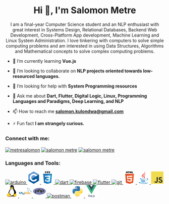 <h1 align="center">Hi 👋, I'm Salomon Metre</h1>
<p align="center">I am a final-year Computer Science student and an NLP enthusiast with great interest in Systems Design, Relational Databases, Backend Web Development, Cross-Platform App development, Machine Learning and Linux System Administration. I love tinkering with computers to solve simple computing problems and am interested in using Data Structures, Algorithms and Mathematical concepts to solve complex computing problems.</p>

<!-- <p align="left"> <img src="https://komarev.com/ghpvc/?username=salomonmetre&label=Profile%20views&color=0e75b6&style=flat" alt="salomonmetre" /> </p> -->

<!-- <p align="left"> <a href="https://github.com/ryo-ma/github-profile-trophy"><img src="https://github-profile-trophy.vercel.app/?username=salomonmetre" alt="salomonmetre" /></a> </p> -->

<!-- <p align="left"> <a href="https://twitter.com/metresalomon" target="blank"><img src="https://img.shields.io/twitter/follow/metresalomon?logo=twitter&style=for-the-badge" alt="metresalomon" /></a> </p> -->

- 🌱 I’m currently learning **Vue.js**

- 👯 I’m looking to collaborate on **NLP projects oriented towards low-resourced languages.**

- 🤝 I’m looking for help with **System Programming resources**

- 💬 Ask me about **Dart, Flutter, Digital Logic, Linux, Programming Languages and Paradigms, Deep Learning, and NLP**

- 📫 How to reach me **salomon.kulondwa@gmail.com**

- ⚡ Fun fact **I am strangely curious.**

<h3 align="left">Connect with me:</h3>
<p align="left">
<a href="https://twitter.com/metresalomon" target="blank"><img align="center" src="https://raw.githubusercontent.com/rahuldkjain/github-profile-readme-generator/master/src/images/icons/Social/twitter.svg" alt="metresalomon" height="30" width="40" /></a>
<a href="https://www.facebook.com/salomon.metre/" target="blank"><img align="center" src="https://raw.githubusercontent.com/rahuldkjain/github-profile-readme-generator/master/src/images/icons/Social/facebook.svg" alt="salomon metre" height="30" width="40" /></a>
<a href="https://www.instagram.com/salomonmetre/" target="blank"><img align="center" src="https://raw.githubusercontent.com/rahuldkjain/github-profile-readme-generator/master/src/images/icons/Social/instagram.svg" alt="salomon metre" height="30" width="40" /></a>
</p>

<h3 align="left">Languages and Tools:</h3>
<p align="left"> <a href="https://www.arduino.cc/" target="_blank" rel="noreferrer"> <img src="https://cdn.worldvectorlogo.com/logos/arduino-1.svg" alt="arduino" width="40" height="40"/> </a> <a href="https://www.cprogramming.com/" target="_blank" rel="noreferrer"> <img src="https://raw.githubusercontent.com/devicons/devicon/master/icons/c/c-original.svg" alt="c" width="40" height="40"/> </a> <a href="https://www.w3schools.com/css/" target="_blank" rel="noreferrer"> <img src="https://raw.githubusercontent.com/devicons/devicon/master/icons/css3/css3-original-wordmark.svg" alt="css3" width="40" height="40"/> </a> <a href="https://dart.dev" target="_blank" rel="noreferrer"> <img src="https://www.vectorlogo.zone/logos/dartlang/dartlang-icon.svg" alt="dart" width="40" height="40"/> </a> <a href="https://firebase.google.com/" target="_blank" rel="noreferrer"> <img src="https://www.vectorlogo.zone/logos/firebase/firebase-icon.svg" alt="firebase" width="40" height="40"/> </a> <a href="https://flutter.dev" target="_blank" rel="noreferrer"> <img src="https://www.vectorlogo.zone/logos/flutterio/flutterio-icon.svg" alt="flutter" width="40" height="40"/> </a> <a href="https://git-scm.com/" target="_blank" rel="noreferrer"> <img src="https://www.vectorlogo.zone/logos/git-scm/git-scm-icon.svg" alt="git" width="40" height="40"/> </a> <a href="https://www.w3.org/html/" target="_blank" rel="noreferrer"> <img src="https://raw.githubusercontent.com/devicons/devicon/master/icons/html5/html5-original-wordmark.svg" alt="html5" width="40" height="40"/> </a> <a href="https://www.java.com" target="_blank" rel="noreferrer"> <img src="https://raw.githubusercontent.com/devicons/devicon/master/icons/java/java-original.svg" alt="java" width="40" height="40"/> </a> <a href="https://developer.mozilla.org/en-US/docs/Web/JavaScript" target="_blank" rel="noreferrer"> <img src="https://raw.githubusercontent.com/devicons/devicon/master/icons/javascript/javascript-original.svg" alt="javascript" width="40" height="40"/> </a> <a href="https://www.linux.org/" target="_blank" rel="noreferrer"> <img src="https://raw.githubusercontent.com/devicons/devicon/master/icons/linux/linux-original.svg" alt="linux" width="40" height="40"/> </a> <a href="https://www.mysql.com/" target="_blank" rel="noreferrer"> <img src="https://raw.githubusercontent.com/devicons/devicon/master/icons/mysql/mysql-original-wordmark.svg" alt="mysql" width="40" height="40"/> </a> <a href="https://www.php.net" target="_blank" rel="noreferrer"> <img src="https://raw.githubusercontent.com/devicons/devicon/master/icons/php/php-original.svg" alt="php" width="40" height="40"/> </a> <a href="https://postman.com" target="_blank" rel="noreferrer"> <img src="https://www.vectorlogo.zone/logos/getpostman/getpostman-icon.svg" alt="postman" width="40" height="40"/> </a> <a href="https://www.python.org" target="_blank" rel="noreferrer"> <img src="https://raw.githubusercontent.com/devicons/devicon/master/icons/python/python-original.svg" alt="python" width="40" height="40"/> </a> <a href="https://vuejs.org/" target="_blank" rel="noreferrer"> <img src="https://raw.githubusercontent.com/devicons/devicon/master/icons/vuejs/vuejs-original-wordmark.svg" alt="vuejs" width="40" height="40"/> </a> </p>

<!-- <p><img align="left" src="https://github-readme-stats.vercel.app/api/top-langs?username=salomonmetre&show_icons=true&locale=en&layout=compact" alt="salomonmetre" /></p> -->

<!-- <p>&nbsp;<img align="center" src="https://github-readme-stats.vercel.app/api?username=salomonmetre&show_icons=true&locale=en" alt="salomonmetre" /></p> -->

<!-- <p><img align="center" src="https://github-readme-streak-stats.herokuapp.com/?user=salomonmetre&" alt="salomonmetre" /></p> -->
